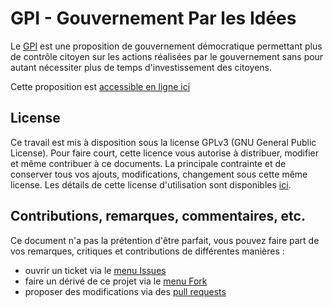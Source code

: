 # GPI - Gouvernement Par les Idées

Le [GPI](https://democratie-2-0.github.io/GPI/) est une proposition de gouvernement démocratique permettant 
plus de contrôle citoyen sur les actions réalisées par le gouvernement sans pour autant nécessiter plus de temps
d'investissement des citoyens. 

Cette proposition est [accessible en ligne ici](https://democratie-2-0.github.io/GPI/)

## License
Ce travail est mis à disposition sous la license GPLv3 (GNU General Public License).
Pour faire court, cette licence vous autorise à distribuer, modifier et même contribuer à ce documents. 
La principale contrainte et de conserver tous vos ajouts, modifications, changement sous cette même license. 
Les détails de cette license d'utilisation
sont disponibles [ici](https://democratie-2-0.github.io/GPI/gpl-3.0.txt).

## Contributions, remarques, commentaires, etc.
Ce document n'a pas la prétention d'être parfait, vous pouvez faire part 
de vos remarques, critiques et contributions de différentes manières :
- ouvrir un ticket via le [menu Issues](https://github.com/democratie-2-0/GPI/issues)
- faire un dérivé de ce projet via le [menu Fork](https://github.com/democratie-2-0/GPI/fork)
- proposer des modifications via des [pull requests](https://github.com/democratie-2-0/GPI/pulls)
